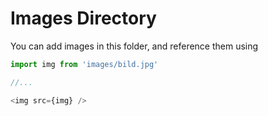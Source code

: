 # Images Directory

You can add images in this folder, and reference them using

```js
import img from 'images/bild.jpg'

//...

<img src={img} />
```
